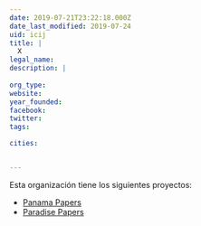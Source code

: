 ```yaml
---
date: 2019-07-21T23:22:18.000Z
date_last_modified: 2019-07-24
uid: icij
title: |
  X
legal_name: 
description: |
  
org_type: 
website: 
year_founded: 
facebook: 
twitter: 
tags:

cities: 


---
```


Esta organización tiene los siguientes proyectos:

- [Panama Papers](/proyectos/panama-papers)
- [Paradise Papers](/proyectos/paradise-papers)
